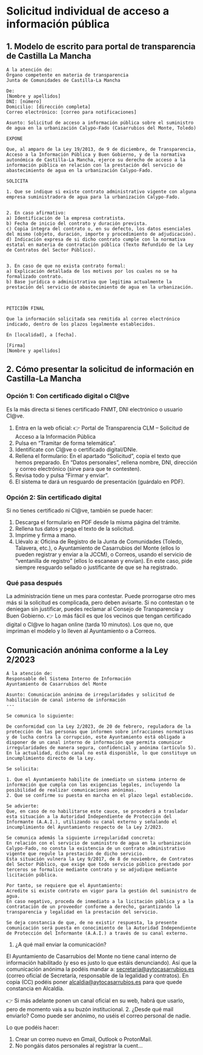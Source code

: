 # Solicitud individual de acceso a información pública

## 1. Modelo de escrito para portal de transparencia de Castilla La Mancha
```
A la atención de:
Órgano competente en materia de transparencia
Junta de Comunidades de Castilla-La Mancha

De:
[Nombre y apellidos]
DNI: [número]
Domicilio: [dirección completa]
Correo electrónico: [correo para notificaciones]

Asunto: Solicitud de acceso a información pública sobre el suministro de agua en la urbanización Calypo-Fado (Casarrubios del Monte, Toledo)

EXPONE

Que, al amparo de la Ley 19/2013, de 9 de diciembre, de Transparencia, Acceso a la Información Pública y Buen Gobierno, y de la normativa autonómica de Castilla-La Mancha, ejerce su derecho de acceso a la información pública en relación con la prestación del servicio de abastecimiento de agua en la urbanización Calypo-Fado.

SOLICITA

1. Que se indique si existe contrato administrativo vigente con alguna empresa suministradora de agua para la urbanización Calypo-Fado.


2. En caso afirmativo:
a) Identificación de la empresa contratista.
b) Fecha de inicio del contrato y duración prevista.
c) Copia íntegra del contrato o, en su defecto, los datos esenciales del mismo (objeto, duración, importe y procedimiento de adjudicación).
d) Indicación expresa de si dicho contrato cumple con la normativa estatal en materia de contratación pública (Texto Refundido de la Ley de Contratos del Sector Público).


3. En caso de que no exista contrato formal:
a) Explicación detallada de los motivos por los cuales no se ha formalizado contrato.
b) Base jurídica o administrativa que legitima actualmente la prestación del servicio de abastecimiento de agua en la urbanización.



PETICIÓN FINAL

Que la información solicitada sea remitida al correo electrónico indicado, dentro de los plazos legalmente establecidos.

En [localidad], a [fecha].

[Firma]
[Nombre y apellidos]
```

## 2. Cómo presentar la solicitud de información en Castilla-La Mancha
### Opción 1: Con certificado digital o Cl@ve
Es la más directa si tienes certificado FNMT, DNI electrónico o usuario Cl@ve.

1. Entra en la web oficial:
👉 Portal de Transparencia CLM – Solicitud de Acceso a la Información Pública
2. Pulsa en “Tramitar de forma telemática”.
3. Identifícate con Cl@ve o certificado digital/DNIe.
4. Rellena el formulario:
    En el apartado “Solicitud”, copia el texto que hemos preparado.
    En “Datos personales”, rellena nombre, DNI, dirección y correo electrónico (sirve para que te contesten).
5. Revisa todo y pulsa “Firmar y enviar”.
6. El sistema te dará un resguardo de presentación (guárdalo en PDF).


### Opción 2: Sin certificado digital
Si no tienes certificado ni Cl@ve, también se puede hacer:
1. Descarga el formulario en PDF desde la misma página del trámite.
2. Rellena tus datos y pega el texto de la solicitud.
3. Imprime y firma a mano.
4. Llévalo a:
    Oficina de Registro de la Junta de Comunidades (Toledo, Talavera, etc.), o Ayuntamiento de Casarrubios del Monte (ellos lo pueden registrar y enviar a la JCCM), o Correos, usando el servicio de “ventanilla de registro” (ellos lo escanean y envían).
En este caso, pide siempre resguardo sellado o justificante de que se ha registrado.


### Qué pasa después
La administración tiene un mes para contestar.
Puede prorrogarse otro mes más si la solicitud es complicada, pero deben avisarte.
Si no contestan o te deniegan sin justificar, puedes reclamar al Consejo de Transparencia y Buen Gobierno.
👉 Lo más fácil es que los vecinos que tengan certificado digital o Cl@ve lo hagan online (tarda 10 minutos). Los que no, que impriman el modelo y lo lleven al Ayuntamiento o a Correos.


## Comunicación anónima conforme a la Ley 2/2023
```
A la atención de:
Responsable del Sistema Interno de Información
Ayuntamiento de Casarrubios del Monte

Asunto: Comunicación anónima de irregularidades y solicitud de habilitación de canal interno de información
---

Se comunica lo siguiente:

De conformidad con la Ley 2/2023, de 20 de febrero, reguladora de la protección de las personas que informen sobre infracciones normativas y de lucha contra la corrupción, este Ayuntamiento está obligado a disponer de un canal interno de información que permita comunicar irregularidades de manera segura, confidencial y anónima (artículo 5).
En la actualidad, dicho canal no está disponible, lo que constituye un incumplimiento directo de la Ley.

Se solicita:

1. Que el Ayuntamiento habilite de inmediato un sistema interno de información que cumpla con las exigencias legales, incluyendo la posibilidad de realizar comunicaciones anónimas.
2. Que se confirme su puesta en marcha en el plazo legal establecido.

Se advierte:
Que, en caso de no habilitarse este cauce, se procederá a trasladar esta situación a la Autoridad Independiente de Protección del Informante (A.A.I.), utilizando su canal externo y señalando el incumplimiento del Ayuntamiento respecto de la Ley 2/2023.

Se comunica además la siguiente irregularidad concreta:
En relación con el servicio de suministro de agua en la urbanización Calypo-Fado, no consta la existencia de un contrato administrativo vigente que regule la prestación de dicho servicio.
Esta situación vulnera la Ley 9/2017, de 8 de noviembre, de Contratos del Sector Público, que exige que todo servicio público prestado por terceros se formalice mediante contrato y se adjudique mediante licitación pública.

Por tanto, se requiere que el Ayuntamiento:
Acredite si existe contrato en vigor para la gestión del suministro de agua.
En caso negativo, proceda de inmediato a la licitación pública y a la contratación de un proveedor conforme a derecho, garantizando la transparencia y legalidad en la prestación del servicio.

Se deja constancia de que, de no existir respuesta, la presente comunicación será puesta en conocimiento de la Autoridad Independiente de Protección del Informante (A.A.I.) a través de su canal externo.
```

1. ¿A qué mail enviar la comunicación?

El Ayuntamiento de Casarrubios del Monte no tiene canal interno de información habilitado (y eso es justo lo que estáis denunciando).
Así que la comunicación anónima la podéis mandar a: secretaria@aytocasarrubios.es (correo oficial de Secretaría, responsable de la legalidad y contratos).
En copia (CC) podéis poner alcaldia@aytocasarrubios.es para que quede constancia en Alcaldía.

👉 Si más adelante ponen un canal oficial en su web, habrá que usarlo, pero de momento vais a su buzón institucional.
2. ¿Desde qué mail enviarlo?
Como puede ser anónimo, no uséis el correo personal de nadie.

Lo que podéis hacer:
1. Crear un correo nuevo en Gmail, Outlook o ProtonMail.
2. No pongáis datos personales al registrar la cuent…
